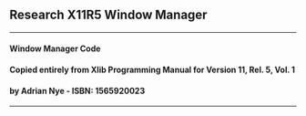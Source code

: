 ## Research X11R5 Window Manager
---
#### Window Manager Code
#### Copied entirely from Xlib Programming Manual for Version 11, Rel. 5, Vol. 1
#### by Adrian Nye   -   ISBN: 1565920023
----
